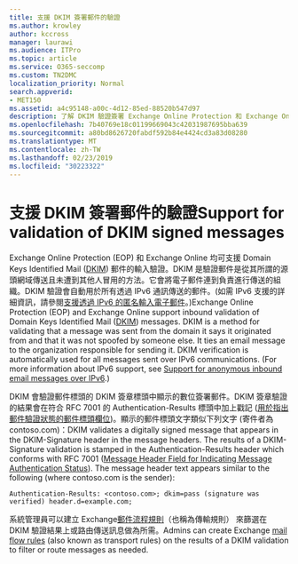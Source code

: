 ```yaml
---
title: 支援 DKIM 簽署郵件的驗證
ms.author: krowley
author: kccross
manager: laurawi
ms.audience: ITPro
ms.topic: article
ms.service: O365-seccomp
ms.custom: TN2DMC
localization_priority: Normal
search.appverid:
- MET150
ms.assetid: a4c95148-a00c-4d12-85ed-88520b547d97
description: 了解 DKIM 驗證簽署 Exchange Online Protection 和 Exchange Online 中的郵件
ms.openlocfilehash: 7b40769e18c01199669043c42031987695bba639
ms.sourcegitcommit: a80bd8626720fabdf592b84e4424cd3a83d08280
ms.translationtype: MT
ms.contentlocale: zh-TW
ms.lasthandoff: 02/23/2019
ms.locfileid: "30223322"
---
```

# <a name="support-for-validation-of-dkim-signed-messages"></a><span data-ttu-id="e638e-103">支援 DKIM 簽署郵件的驗證</span><span class="sxs-lookup"><span data-stu-id="e638e-103">Support for validation of DKIM signed messages</span></span>

<span data-ttu-id="e638e-p101">Exchange Online Protection (EOP) 和 Exchange Online 均可支援 Domain Keys Identified Mail ([DKIM](https://www.rfc-editor.org/rfc/rfc6376.txt)) 郵件的輸入驗證。DKIM 是驗證郵件是從其所謂的源頭網域傳送且未遭到其他人冒用的方法。它會將電子郵件連到負責進行傳送的組織。DKIM 驗證會自動用於所有透過 IPv6 通訊傳送的郵件。(如需 IPv6 支援的詳細資訊，請參閱[支援透過 IPv6 的匿名輸入電子郵件](support-for-anonymous-inbound-email-messages-over-ipv6.md)。)</span><span class="sxs-lookup"><span data-stu-id="e638e-p101">Exchange Online Protection (EOP) and Exchange Online support inbound validation of Domain Keys Identified Mail ([DKIM](https://www.rfc-editor.org/rfc/rfc6376.txt)) messages. DKIM is a method for validating that a message was sent from the domain it says it originated from and that it was not spoofed by someone else. It ties an email message to the organization responsible for sending it. DKIM verification is automatically used for all messages sent over IPv6 communications. (For more information about IPv6 support, see [Support for anonymous inbound email messages over IPv6](support-for-anonymous-inbound-email-messages-over-ipv6.md).)</span></span>
  
<span data-ttu-id="e638e-p102">DKIM 會驗證郵件標頭的 DKIM 簽章標頭中顯示的數位簽署郵件。DKIM 簽章驗證的結果會在符合 RFC 7001 的 Authentication-Results 標頭中加上戳記 ([用於指出郵件驗證狀態的郵件標頭欄位](https://www.rfc-editor.org/rfc/rfc7001.txt))。顯示的郵件標頭文字類似下列文字 (寄件者為 contoso.com)：</span><span class="sxs-lookup"><span data-stu-id="e638e-p102">DKIM validates a digitally signed message that appears in the DKIM-Signature header in the message headers. The results of a DKIM-Signature validation is stamped in the Authentication-Results header which conforms with RFC 7001 ([Message Header Field for Indicating Message Authentication Status](https://www.rfc-editor.org/rfc/rfc7001.txt)). The message header text appears similar to the following (where contoso.com is the sender):</span></span>
  
 `Authentication-Results: <contoso.com>; dkim=pass (signature was verified) header.d=example.com;`
  
<span data-ttu-id="e638e-112">系統管理員可以建立 Exchange[郵件流程規則](http://technet.microsoft.com/library/743bd525-0ca2-426d-b76c-b4a052bc8886.aspx)（也稱為傳輸規則） 來篩選在 DKIM 驗證結果上或路由傳送訊息做為所需。</span><span class="sxs-lookup"><span data-stu-id="e638e-112">Admins can create Exchange [mail flow rules](http://technet.microsoft.com/library/743bd525-0ca2-426d-b76c-b4a052bc8886.aspx) (also known as transport rules) on the results of a DKIM validation to filter or route messages as needed.</span></span> 
  

